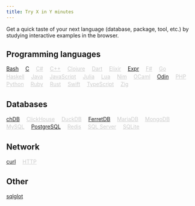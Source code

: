 ```yaml
---
title: Try X in Y minutes
---
```


<style>
.lang {
    display: inline-block;
    margin-right: 1em;
    margin-bottom: 0.25em;
}
a.disabled {
    pointer-events: none;
    color: #ccc;
    border-bottom-color: rgba(0, 0, 0, 0.14);
}
</style>

Get a quick taste of your next language (database, package, tool, etc.) by studying interactive examples in the browser.

## Programming languages

<a class="lang" href="/try/bash/">Bash</a>
<a class="lang" href="/try/c/">C</a>
<a class="lang disabled" href="">C#</a>
<a class="lang disabled" href="">C++</a>
<a class="lang disabled" href="">Clojure</a>
<a class="lang disabled" href="">Dart</a>
<a class="lang disabled" href="">Elixir</a>
<a class="lang" href="/try/expr-lang/">Expr</a>
<a class="lang disabled" href="">F#</a>
<a class="lang disabled" href="">Go</a>
<a class="lang disabled" href="">Haskell</a>
<a class="lang disabled" href="">Java</a>
<a class="lang disabled" href="">JavaScript</a>
<a class="lang disabled" href="">Julia</a>
<a class="lang disabled" href="">Lua</a>
<a class="lang disabled" href="">Nim</a>
<a class="lang disabled" href="">OCaml</a>
<a class="lang" href="/try/odin/">Odin</a>
<a class="lang disabled" href="">PHP</a>
<a class="lang disabled" href="">Python</a>
<a class="lang disabled" href="">Ruby</a>
<a class="lang disabled" href="">Rust</a>
<a class="lang disabled" href="">Swift</a>
<a class="lang disabled" href="">TypeScript</a>
<a class="lang disabled" href="">Zig</a>

## Databases

<a class="lang" href="/try/chdb/">chDB</a>
<a class="lang disabled" href="">ClickHouse</a>
<a class="lang disabled" href="">DuckDB</a>
<a class="lang" href="/try/ferretdb/">FerretDB</a>
<a class="lang disabled" href="">MariaDB</a>
<a class="lang disabled" href="">MongoDB</a>
<a class="lang disabled" href="">MySQL</a>
<a class="lang" href="/try/postgres/">PostgreSQL</a>
<a class="lang disabled" href="">Redis</a>
<a class="lang disabled" href="">SQL Server</a>
<a class="lang disabled" href="">SQLite</a>

## Network

<a class="lang" href="/try/curl/">curl</a>
<a class="lang disabled" href="">HTTP</a>

## Other

<a class="lang" href="/try/sqlglot/">sqlglot</a>
